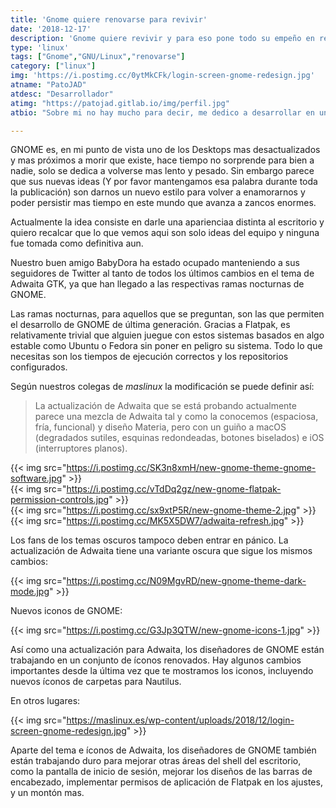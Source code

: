 ```yaml
---
title: 'Gnome quiere renovarse para revivir'
date: '2018-12-17'
description: 'Gnome quiere revivir y para eso pone todo su empeño en renovarse'
type: 'linux'
tags: ["Gnome","GNU/Linux","renovarse"]
category: ["linux"]
img: 'https://i.postimg.cc/0ytMkCFk/login-screen-gnome-redesign.jpg'
atname: "PatoJAD"
atdesc: "Desarrollador"
atimg: "https://patojad.gitlab.io/img/perfil.jpg"
atbio: "Sobre mi no hay mucho para decir, me dedico a desarrollar en una empresa de telecomunicaciones, utilizo linux desde el 2012 y hace años que es mi sistema operativo main. Soy una persona que busca crecer profesionalmente sin dejar de divertirse y hacer lo que me gusta. Siempre digo que cuando un proyecto sale es importante agradecer, por lo cual les recomiendo a todos leer la seccion Agreadecimientos en la cual me tome un tiempito para poder agradecer a todos y cada uno de los que hicieron posible todo esto."

---
```


GNOME es, en mi punto de vista uno de los Desktops mas desactualizados y mas próximos a morir que existe, hace tiempo no sorprende para bien a nadie, solo se dedica a volverse mas lento y pesado. Sin embargo parece que sus nuevas ideas (Y por favor mantengamos esa palabra durante toda la publicación) son darnos un nuevo estilo para volver a enamorarnos y poder persistir mas tiempo en este mundo que avanza a zancos enormes.

Actualmente la idea consiste en darle una aparienciaa distinta al escritorio y quiero recalcar que lo que vemos aqui son solo ideas del equipo y ninguna fue tomada como definitiva aun.

Nuestro buen amigo BabyDora ha estado ocupado manteniendo a sus seguidores de Twitter al tanto de todos los últimos cambios en el tema de Adwaita GTK, ya que han llegado a las respectivas ramas nocturnas de GNOME.

Las ramas nocturnas, para aquellos que se preguntan, son las que permiten el desarrollo de GNOME de última generación. Gracias a Flatpak, es relativamente trivial que alguien juegue con estos sistemas basados en algo estable como Ubuntu o Fedora sin poner en peligro su sistema. Todo lo que necesitas son los tiempos de ejecución correctos y los repositorios configurados.

Según nuestros colegas de _maslinux_ la modificación se puede definir así:

> La actualización de Adwaita que se está probando actualmente parece una mezcla de Adwaita tal y como la conocemos (espaciosa, fría, funcional) y diseño Materia, pero con un guiño a macOS (degradados sutiles, esquinas redondeadas, botones biselados) e iOS (interruptores planos).

{{< img src="https://i.postimg.cc/SK3n8xmH/new-gnome-theme-gnome-software.jpg" >}}
<br>
{{< img src="https://i.postimg.cc/vTdDq2gz/new-gnome-flatpak-permission-controls.jpg" >}}
<br>
{{< img src="https://i.postimg.cc/sx9xtP5R/new-gnome-theme-2.jpg" >}}
<br>
{{< img src="https://i.postimg.cc/MK5X5DW7/adwaita-refresh.jpg" >}}

Los fans de los temas oscuros tampoco deben entrar en pánico. La actualización de Adwaita tiene una variante oscura que sigue los mismos cambios:

{{< img src="https://i.postimg.cc/N09MgvRD/new-gnome-theme-dark-mode.jpg" >}}

Nuevos iconos de GNOME:

{{< img src="https://i.postimg.cc/G3Jp3QTW/new-gnome-icons-1.jpg" >}}

Así como una actualización para Adwaita, los diseñadores de GNOME están trabajando en un conjunto de íconos renovados. Hay algunos cambios importantes desde la última vez que te mostramos los iconos, incluyendo nuevos íconos de carpetas para Nautilus.

En otros lugares:

{{< img src="https://maslinux.es/wp-content/uploads/2018/12/login-screen-gnome-redesign.jpg" >}}

Aparte del tema e íconos de Adwaita, los diseñadores de GNOME también están trabajando duro para mejorar otras áreas del shell del escritorio, como la pantalla de inicio de sesión, mejorar los diseños de las barras de encabezado, implementar permisos de aplicación de Flatpak en los ajustes, y un montón mas.
